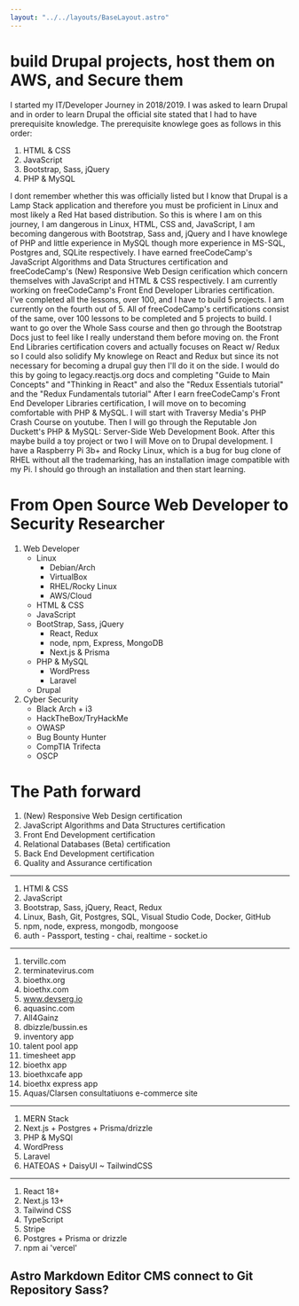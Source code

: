 ```yaml
---
layout: "../../layouts/BaseLayout.astro"
---
```


# build Drupal projects, host them on AWS, and Secure them

I started my IT/Developer Journey in 2018/2019.
I was asked to learn Drupal and in order to learn Drupal the official site stated that I had to have prerequisite knowledge.
The prerequisite knowlege goes as follows in this order:

1. HTML & CSS
2. JavaScript
3. Bootstrap, Sass, jQuery
4. PHP & MySQL

I dont remember whether this was officially listed but I know that Drupal is a Lamp Stack application and therefore you must be proficient in Linux and most likely a Red Hat based distribution.
So this is where I am on this journey, I am dangerous in Linux, HTML, CSS and, JavaScript, I am becoming dangerous with Bootstrap, Sass and, jQuery and I have knowlege of PHP and little experience in MySQL though more experience in MS-SQL, Postgres and, SQLite respectively.
I have earned freeCodeCamp's JavaScript Algorithms and Data Structures certification and freeCodeCamp's (New) Responsive Web Design cerification which concern themselves with JavaScript and HTML & CSS respectively.
I am currently working on freeCodeCamp's Front End Developer Libraries certification. I've completed all the lessons, over 100, and I have to build 5 projects. I am currently on the fourth out of 5.
All of freeCodeCamp's certifications consist of the same, over 100 lessons to be completed and 5 projects to build. I want to go over the Whole Sass course and then go through the Bootstrap Docs just to feel like I really understand them before moving on.
the Front End Libraries certification covers and actually focuses on React w/ Redux so I could also solidify My knowlege on React and Redux but since its not necessary for becoming a drupal guy then I'll do it on the side.
I would do this by going to legacy.reactjs.org docs and completing "Guide to Main Concepts" and "Thinking in React" and also the "Redux Essentials tutorial" and the "Redux Fundamentals tutorial"
After I earn freeCodeCamp's Front End Developer Libraries certification, I will move on to becoming comfortable with PHP & MySQL. I will start with Traversy Media's PHP Crash Course on youtube.
Then I will go through the Reputable Jon Duckett's PHP & MySQL: Server-Side Web Development Book. After this maybe build a toy project or two I will Move on to Drupal development.
I have a Raspberry Pi 3b+ and Rocky Linux, which is a bug for bug clone of RHEL without all the trademarking, has an installation image compatible with my Pi. I should go through an installation and then start learning.

# From Open Source Web Developer to Security Researcher

1. Web Developer
   - Linux
     - Debian/Arch
     - VirtualBox
     - RHEL/Rocky Linux
     - AWS/Cloud
   - HTML & CSS
   - JavaScript
   - BootStrap, Sass, jQuery
     - React, Redux
     - node, npm, Express, MongoDB
     - Next.js & Prisma
   - PHP & MySQL
     - WordPress
     - Laravel
   - Drupal
2. Cyber Security
   - Black Arch + i3
   - HackTheBox/TryHackMe
   - OWASP
   - Bug Bounty Hunter
   - CompTIA Trifecta
   - OSCP

# The Path forward

1. (New) Responsive Web Design certification
2. JavaScript Algorithms and Data Structures certification
3. Front End Development certification
4. Relational Databases (Beta) certification
5. Back End Development certification
6. Quality and Assurance certification

---

1. HTMl & CSS
2. JavaScript
3. Bootstrap, Sass, jQuery, React, Redux
4. Linux, Bash, Git, Postgres, SQL, Visual Studio Code, Docker, GitHub
5. npm, node, express, mongodb, mongoose
6. auth - Passport, testing - chai, realtime - socket.io

---

1. tervillc.com
2. terminatevirus.com
3. bioethx.org
4. bioethx.com
5. www.devserg.io
6. aquasinc.com
7. All4Gainz
8. dbizzle/bussin.es
9. inventory app
10. talent pool app
11. timesheet app
12. bioethx app
13. bioethxcafe app
14. bioethx express app
15. Aquas/Clarsen consultatiuons e-commerce site

---

1. MERN Stack
2. Next.js + Postgres + Prisma/drizzle
3. PHP & MySQl
4. WordPress
5. Laravel
6. HATEOAS + DaisyUI ~ TailwindCSS

---

1. React 18+
2. Next.js 13+
3. Tailwind CSS
4. TypeScript
5. Stripe
6. Postgres + Prisma or drizzle
7. npm ai 'vercel'

## Astro Markdown Editor CMS connect to Git Repository Sass?
